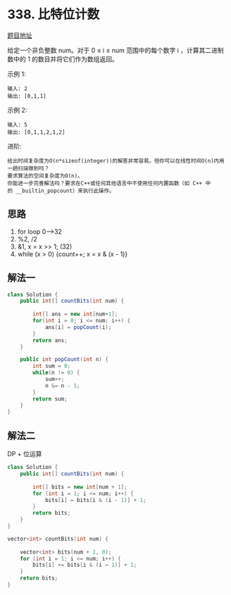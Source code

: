# 338. 比特位计数

[题目地址](https://leetcode-cn.com/problems/counting-bits/)

给定一个非负整数 num。对于 0 ≤ i ≤ num 范围中的每个数字 i ，计算其二进制数中的 1 的数目并将它们作为数组返回。

示例 1:

```
输入: 2
输出: [0,1,1]
```

示例 2:

```
输入: 5
输出: [0,1,1,2,1,2]
```

进阶:

```
给出时间复杂度为O(n*sizeof(integer))的解答非常容易。但你可以在线性时间O(n)内用一趟扫描做到吗？
要求算法的空间复杂度为O(n)。
你能进一步完善解法吗？要求在C++或任何其他语言中不使用任何内置函数（如 C++ 中的 __builtin_popcount）来执行此操作。
```

## 思路

1. for loop 0-->32  
2. %2, /2  
3. &1, x = x >> 1; (32)  
4. while (x > 0) {count++; x = x & (x - 1)}  

## 解法一

```Java
class Solution {
    public int[] countBits(int num) {
        
        int[] ans = new int[num+1]; 
        for(int i = 0; i <= num; i++) {
            ans[i] = popCount(i);
        }
        return ans;
    }

    public int popCount(int n) {
        int sum = 0;
        while(n != 0) {
            sum++;
            n &= n - 1;
        }
        return sum;
    }
}
```


## 解法二

DP + 位运算

```Java
class Solution {
    public int[] countBits(int num) {
        
        int[] bits = new int[num + 1];
        for (int i = 1; i <= num; i++) {
            bits[i] = bits[i & (i - 1)] + 1;
        }
        return bits;
    }
}
```

```C++
vector<int> countBits(int num) { 
    
    vector<int> bits(num + 1, 0);
    for (int i = 1; i <= num; i++) {
        bits[i] += bits[i & (i — 1)] + 1; 
    }
    return bits;
}
```